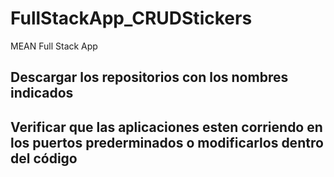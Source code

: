 # FullStackApp_CRUDStickers
MEAN Full Stack App

Descargar los repositorios con los nombres indicados
-
Verificar que las aplicaciones esten corriendo en los puertos prederminados o modificarlos dentro del código
-

